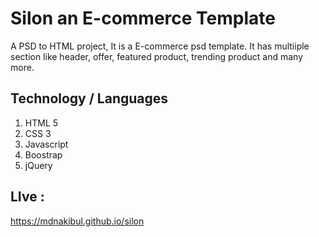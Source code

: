 # Silon an E-commerce Template
A PSD to HTML project, It is a E-commerce psd template. It has multiiple section like header, offer, featured product, trending product and many more.
## Technology / Languages
1. HTML 5
2. CSS 3
3. Javascript
4. Boostrap
6. jQuery

## LIve : 
https://mdnakibul.github.io/silon

